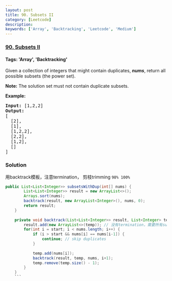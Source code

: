 ```yaml
---
layout: post
title: 90. Subsets II
category: [Leetcode]
description: 
keywords: ['Array', 'Backtracking', 'Leetcode', 'Medium']
---
```

### [90. Subsets II](https://leetcode.com/problems/subsets-ii)

#### Tags: 'Array', 'Backtracking'

<div class="content__u3I1 question-content__JfgR"><div><p>Given a collection of integers that might contain duplicates, <strong><em>nums</em></strong>, return all possible subsets (the power set).</p>
<p><strong>Note:</strong> The solution set must not contain duplicate subsets.</p>
<p><strong>Example:</strong></p>
<pre><strong>Input:</strong> [1,2,2]
<strong>Output:</strong>
[
  [2],
  [1],
  [1,2,2],
  [2,2],
  [1,2],
  []
]
</pre>
</div></div>

### Solution
用backtrack模板，注意termination， 剪枝trimming `98% 100%`
```java
public List<List<Integer>> subsetsWithDup(int[] nums) {
        List<List<Integer>> result = new ArrayList<>();
        Arrays.sort(nums);
        backtrack(result, new ArrayList<Integer>(), nums, 0);
        return result;
    }
    
    private void backtrack(List<List<Integer>> result, List<Integer> temp, int[] nums, int start) {
        result.add(new ArrayList<>(temp)); // 没有termination，需要所有subset
        for(int i = start; i < nums.length; i++) {
            if (i > start && nums[i] == nums[i-1]) {
                continue; // skip duplicates
            }
            
            temp.add(nums[i]);
            backtrack(result, temp, nums, i+1);
            temp.remove(temp.size() - 1);
        }
    }
    ```